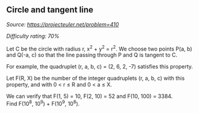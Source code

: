 Circle and tangent line
-----------------------

*Source: https://projecteuler.net/problem=410*


*Difficulty rating: 70%*

Let C be the circle with radius r, x<sup>2</sup> + y<sup>2</sup> = r<sup>2</sup>. We choose two
points P(a, b) and Q(-a, c) so that the line passing through P and Q is
tangent to C.

For example, the quadruplet (r, a, b, c) = (2, 6, 2, -7) satisfies this
property.

Let F(R, X) be the number of the integer quadruplets (r, a, b, c) with
this property, and with 0 \< r ≤ R and 0 \< a ≤ X.

We can verify that F(1, 5) = 10, F(2, 10) = 52 and F(10, 100) = 3384.\
 Find F(10<sup>8</sup>, 10<sup>9</sup>) + F(10<sup>9</sup>, 10<sup>8</sup>).
